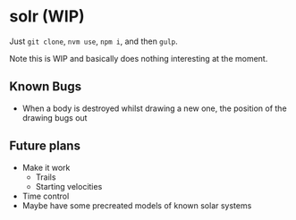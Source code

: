 # solr (WIP)

Just `git clone`, `nvm use`, `npm i`, and then `gulp`.

Note this is WIP and basically does nothing interesting at the moment.

## Known Bugs

- When a body is destroyed whilst drawing a new one, the position of the drawing bugs out

## Future plans
- Make it work
  - Trails
  - Starting velocities
- Time control
- Maybe have some precreated models of known solar systems
